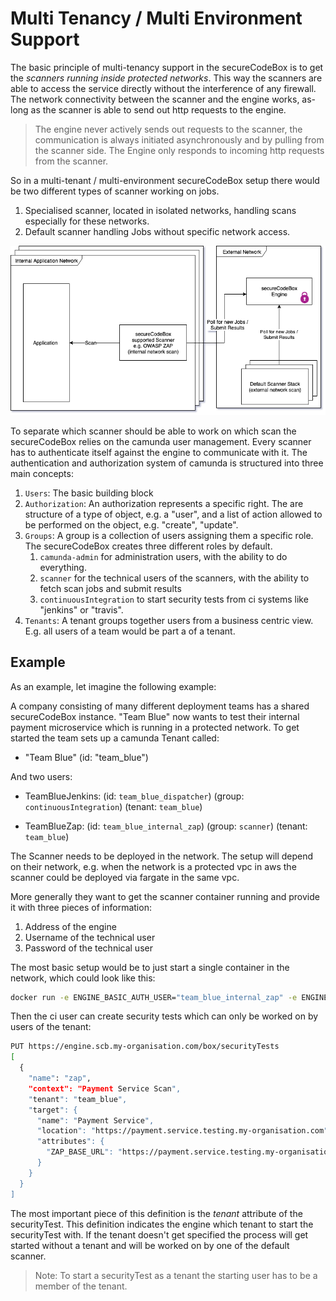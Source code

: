 # Multi Tenancy / Multi Environment Support

The basic principle of multi-tenancy support in the secureCodeBox is to get the _scanners running inside protected networks_.
This way the scanners are able to access the service directly without the interference of any firewall. The network connectivity between the scanner and the engine works, as-long as the scanner is able to send out http requests to the engine.

> The engine never actively sends out requests to the scanner, the communication is always initiated asynchronously and by pulling from the scanner side. The Engine only responds to incoming http requests from the scanner.

So in a multi-tenant / multi-environment secureCodeBox setup there would be two different types of scanner working on jobs.

1. Specialised scanner, located in isolated networks, handling scans especially for these networks.
2. Default scanner handling Jobs without specific network access.

![Diagram](scb_multi_tenancy.png)

To separate which scanner should be able to work on which scan the secureCodeBox relies on the camunda user management. Every scanner has to authenticate itself against the engine to communicate with it. The authentication and authorization system of camunda is structured into three main concepts:

1. `Users`: The basic building block
2. `Authorization`: An authorization represents a specific right. The are structure of a type of object, e.g. a "user", and a list of action allowed to be performed on the object, e.g. "create", "update".
3. `Groups`: A group is a collection of users assigning them a specific role. The secureCodeBox creates three different roles by default.
   1. `camunda-admin` for administration users, with the ability to do everything.
   2. `scanner` for the technical users of the scanners, with the ability to fetch scan jobs and submit results
   3. `continuousIntegration` to start security tests from ci systems like "jenkins" or "travis".
4. `Tenants`: A tenant groups together users from a business centric view. E.g. all users of a team would be part a of a tenant.

## Example

As an example, let imagine the following example:

A company consisting of many different deployment teams has a shared secureCodeBox instance. "Team Blue" now wants to test their internal payment microservice which is running in a protected network. To get started the team sets up a camunda Tenant called:

- "Team Blue" (id: "team_blue")

And two users:

- TeamBlueJenkins: (id: `team_blue_dispatcher`) (group: `continuousIntegration`) (tenant: `team_blue`)

- TeamBlueZap: (id: `team_blue_internal_zap`) (group: `scanner`) (tenant: `team_blue`)

The Scanner needs to be deployed in the network. The setup will depend on their network, e.g. when the network is a protected vpc in aws the scanner could be deployed via fargate in the same vpc.

More generally they want to get the scanner container running and provide it with three pieces of information:

1. Address of the engine
2. Username of the technical user
3. Password of the technical user

The most basic setup would be to just start a single container in the network, which could look like this:

```bash
docker run -e ENGINE_BASIC_AUTH_USER="team_blue_internal_zap" -e ENGINE_BASIC_AUTH_PASSWORD="password" -e ENGINE_ADDRESS="https://engine.scb.my-organisation.com" securecodebox/zap:latest
```

Then the ci user can create security tests which can only be worked on by users of the tenant:

```bash
PUT https://engine.scb.my-organisation.com/box/securityTests
[
  {
    "name": "zap",
    "context": "Payment Service Scan",
    "tenant": "team_blue",
    "target": {
      "name": "Payment Service",
      "location": "https://payment.service.testing.my-organisation.com",
      "attributes": {
        "ZAP_BASE_URL": "https://payment.service.testing.my-organisation.com"
      }
    }
  }
]
```

The most important piece of this definition is the _tenant_ attribute of the securityTest. This definition indicates the engine which tenant to start the securityTest with. If the tenant doesn't get specified the process will get started without a tenant and will be worked on by one of the default scanner.

> Note: To start a securityTest as a tenant the starting user has to be a member of the tenant.
